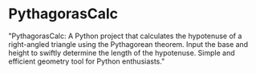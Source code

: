 # PythagorasCalc
"PythagorasCalc: A Python project that calculates the hypotenuse of a right-angled triangle using the Pythagorean theorem. Input the base and height to swiftly determine the length of the hypotenuse. Simple and efficient geometry tool for Python enthusiasts."
